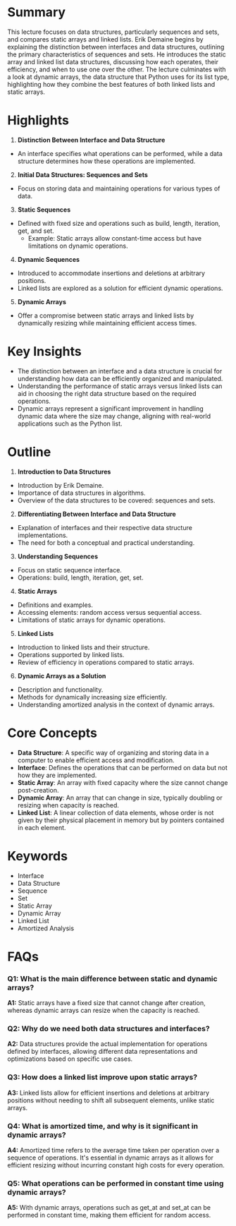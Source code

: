 # Summary

This lecture focuses on data structures, particularly sequences and sets, and compares static arrays and linked lists.
Erik Demaine begins by explaining the distinction between interfaces and data structures, outlining the primary characteristics of sequences and sets.
He introduces the static array and linked list data structures, discussing how each operates, their efficiency, and when to use one over the other. 
The lecture culminates with a look at dynamic arrays, the data structure that Python uses for its list type, highlighting how they combine the best features
of both linked lists and static arrays.

# Highlights

1. **Distinction Between Interface and Data Structure**    
- An interface specifies what operations can be performed, while a data structure determines how these operations are implemented.
2. **Initial Data Structures: Sequences and Sets**    
- Focus on storing data and maintaining operations for various types of data.
3. **Static Sequences**    
- Defined with fixed size and operations such as build, length, iteration, get, and set.    
  - Example: Static arrays allow constant-time access but have limitations on dynamic operations.
4. **Dynamic Sequences**    
- Introduced to accommodate insertions and deletions at arbitrary positions.    
- Linked lists are explored as a solution for efficient dynamic operations.
5. **Dynamic Arrays**    
- Offer a compromise between static arrays and linked lists by dynamically resizing while maintaining efficient access times.
# Key Insights
- The distinction between an interface and a data structure is crucial for understanding how data can be efficiently organized and manipulated.
- Understanding the performance of static arrays versus linked lists can aid in choosing the right data structure based on the required operations.
- Dynamic arrays represent a significant improvement in handling dynamic data where the size may change, aligning with real-world applications such as the Python list.
# Outline
1. **Introduction to Data Structures**    
- Introduction by Erik Demaine.    
- Importance of data structures in algorithms.    
- Overview of the data structures to be covered: sequences and sets.
2. **Differentiating Between Interface and Data Structure**    
- Explanation of interfaces and their respective data structure implementations.    
- The need for both a conceptual and practical understanding.
3. **Understanding Sequences**    
- Focus on static sequence interface.    
- Operations: build, length, iteration, get, set.
4. **Static Arrays**    
- Definitions and examples.    
- Accessing elements: random access versus sequential access.    
- Limitations of static arrays for dynamic operations.
5. **Linked Lists**    
- Introduction to linked lists and their structure.    
- Operations supported by linked lists.    
- Review of efficiency in operations compared to static arrays.
6. **Dynamic Arrays as a Solution**    
- Description and functionality.    
- Methods for dynamically increasing size efficiently.    
- Understanding amortized analysis in the context of dynamic arrays.

# Core Concepts

- **Data Structure**: A specific way of organizing and storing data in a computer to enable efficient access and modification.
- **Interface**: Defines the operations that can be performed on data but not how they are implemented.
- **Static Array**: An array with fixed capacity where the size cannot change post-creation.
- **Dynamic Array**: An array that can change in size, typically doubling or resizing when capacity is reached.
- **Linked List**: A linear collection of data elements, whose order is not given by their physical placement in memory but by pointers contained in each element.

# Keywords

- Interface
- Data Structure
- Sequence
- Set
- Static Array
- Dynamic Array
- Linked List
- Amortized Analysis

# FAQs

### Q1: What is the main difference between static and dynamic arrays?
**A1:** Static arrays have a fixed size that cannot change after creation, whereas dynamic arrays can resize when the capacity is reached.
### Q2: Why do we need both data structures and interfaces?
**A2:** Data structures provide the actual implementation for operations defined by interfaces, allowing different data representations and optimizations based on specific use cases.
### Q3: How does a linked list improve upon static arrays?
**A3:** Linked lists allow for efficient insertions and deletions at arbitrary positions without needing to shift all subsequent elements, unlike static arrays.
### Q4: What is amortized time, and why is it significant in dynamic arrays?
**A4:** Amortized time refers to the average time taken per operation over a sequence of operations. It's essential in dynamic arrays as it allows for efficient resizing without incurring constant high costs for every operation. 
### Q5: What operations can be performed in constant time using dynamic arrays?
**A5:** With dynamic arrays, operations such as get_at and set_at can be performed in constant time, making them efficient for random access.
